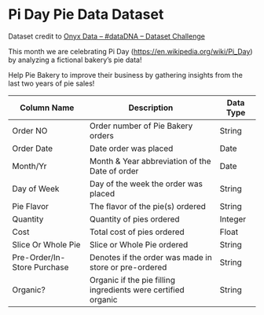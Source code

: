 # Pi Day Pie Data Dataset

Dataset credit to [Onyx Data – #dataDNA – Dataset Challenge](https://onyxdata.co.uk/data-dna-dataset-challenge/)

This month we are celebrating Pi Day (https://en.wikipedia.org/wiki/Pi_Day) by analyzing a fictional bakery’s pie data!

Help Pie Bakery to improve their business by gathering insights from the last two years of pie sales!

| Column Name                 | Description                                                   | Data Type |
|-----------------------------|---------------------------------------------------------------|-----------|
| Order NO                    | Order number of Pie Bakery orders                             | String    |
| Order Date                  | Date order was placed                                         | Date      |
| Month/Yr                    | Month & Year abbreviation of the Date of order                | Date      |
| Day of Week                 | Day of the week the order was placed                          | String    |
| Pie Flavor                  | The flavor of the pie(s) ordered                              | String    |
| Quantity                    | Quantity of pies ordered                                      | Integer   |
| Cost                        | Total cost of pies ordered                                    | Float     |
| Slice Or Whole Pie          | Slice or Whole Pie ordered                                    | String    |
| Pre-Order/In-Store Purchase | Denotes if the order was made in store or pre-ordered         | String    |
| Organic?                    | Organic if the pie filling ingredients were certified organic | String    |
